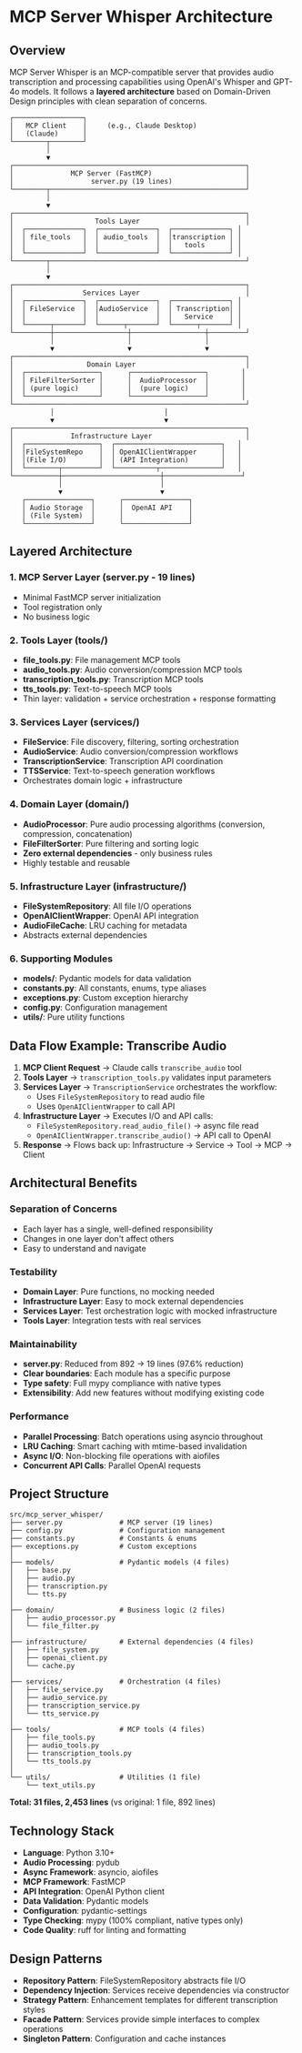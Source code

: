 # MCP Server Whisper Architecture

## Overview

MCP Server Whisper is an MCP-compatible server that provides audio transcription and processing capabilities using OpenAI's Whisper and GPT-4o models. It follows a **layered architecture** based on Domain-Driven Design principles with clean separation of concerns.

```
┌─────────────────┐
│   MCP Client    │     (e.g., Claude Desktop)
│   (Claude)      │
└────────┬────────┘
         │
         ▼
┌─────────────────────────────────────────────────────────┐
│              MCP Server (FastMCP)                       │
│                   server.py (19 lines)                  │
└────────┬────────────────────────────────────────────────┘
         │
         ▼
┌─────────────────────────────────────────────────────────┐
│                    Tools Layer                          │
│  ┌──────────────┐  ┌──────────────┐  ┌──────────────┐ │
│  │ file_tools   │  │ audio_tools  │  │transcription │ │
│  │              │  │              │  │   tools      │ │
│  └──────────────┘  └──────────────┘  └──────────────┘ │
└────────┬────────────────────────────────────────────────┘
         │
         ▼
┌─────────────────────────────────────────────────────────┐
│                 Services Layer                          │
│  ┌──────────────┐  ┌──────────────┐  ┌──────────────┐ │
│  │ FileService  │  │AudioService  │  │ Transcription│ │
│  │              │  │              │  │   Service    │ │
│  └──────┬───────┘  └──────┬───────┘  └──────┬───────┘ │
└─────────┼──────────────────┼──────────────────┼─────────┘
          │                  │                  │
          ▼                  ▼                  ▼
┌─────────────────────────────────────────────────────────┐
│                  Domain Layer                           │
│  ┌──────────────────┐      ┌──────────────────┐        │
│  │ FileFilterSorter │      │  AudioProcessor  │        │
│  │ (pure logic)     │      │  (pure logic)    │        │
│  └──────────────────┘      └──────────────────┘        │
└─────────────────────────────────────────────────────────┘
          │                           │
          ▼                           ▼
┌─────────────────────────────────────────────────────────┐
│              Infrastructure Layer                       │
│  ┌──────────────────┐  ┌──────────────────────────┐   │
│  │FileSystemRepo    │  │ OpenAIClientWrapper      │   │
│  │(File I/O)        │  │ (API Integration)        │   │
│  └────────┬─────────┘  └──────────┬───────────────┘   │
└───────────┼────────────────────────┼───────────────────┘
            │                        │
            ▼                        ▼
   ┌────────────────┐      ┌────────────────┐
   │ Audio Storage  │      │  OpenAI API    │
   │ (File System)  │      │                │
   └────────────────┘      └────────────────┘
```

## Layered Architecture

### 1. MCP Server Layer (server.py - 19 lines)
- Minimal FastMCP server initialization
- Tool registration only
- No business logic

### 2. Tools Layer (tools/)
- **file_tools.py**: File management MCP tools
- **audio_tools.py**: Audio conversion/compression MCP tools
- **transcription_tools.py**: Transcription MCP tools
- **tts_tools.py**: Text-to-speech MCP tools
- Thin layer: validation + service orchestration + response formatting

### 3. Services Layer (services/)
- **FileService**: File discovery, filtering, sorting orchestration
- **AudioService**: Audio conversion/compression workflows
- **TranscriptionService**: Transcription API coordination
- **TTSService**: Text-to-speech generation workflows
- Orchestrates domain logic + infrastructure

### 4. Domain Layer (domain/)
- **AudioProcessor**: Pure audio processing algorithms (conversion, compression, concatenation)
- **FileFilterSorter**: Pure filtering and sorting logic
- **Zero external dependencies** - only business rules
- Highly testable and reusable

### 5. Infrastructure Layer (infrastructure/)
- **FileSystemRepository**: All file I/O operations
- **OpenAIClientWrapper**: OpenAI API integration
- **AudioFileCache**: LRU caching for metadata
- Abstracts external dependencies

### 6. Supporting Modules
- **models/**: Pydantic models for data validation
- **constants.py**: All constants, enums, type aliases
- **exceptions.py**: Custom exception hierarchy
- **config.py**: Configuration management
- **utils/**: Pure utility functions

## Data Flow Example: Transcribe Audio

1. **MCP Client Request** → Claude calls `transcribe_audio` tool
2. **Tools Layer** → `transcription_tools.py` validates input parameters
3. **Services Layer** → `TranscriptionService` orchestrates the workflow:
   - Uses `FileSystemRepository` to read audio file
   - Uses `OpenAIClientWrapper` to call API
4. **Infrastructure Layer** → Executes I/O and API calls:
   - `FileSystemRepository.read_audio_file()` → async file read
   - `OpenAIClientWrapper.transcribe_audio()` → API call to OpenAI
5. **Response** → Flows back up: Infrastructure → Service → Tool → MCP → Client

## Architectural Benefits

### Separation of Concerns
- Each layer has a single, well-defined responsibility
- Changes in one layer don't affect others
- Easy to understand and navigate

### Testability
- **Domain Layer**: Pure functions, no mocking needed
- **Infrastructure Layer**: Easy to mock external dependencies
- **Services Layer**: Test orchestration logic with mocked infrastructure
- **Tools Layer**: Integration tests with real services

### Maintainability
- **server.py**: Reduced from 892 → 19 lines (97.6% reduction)
- **Clear boundaries**: Each module has a specific purpose
- **Type safety**: Full mypy compliance with native types
- **Extensibility**: Add new features without modifying existing code

### Performance
- **Parallel Processing**: Batch operations using asyncio throughout
- **LRU Caching**: Smart caching with mtime-based invalidation
- **Async I/O**: Non-blocking file operations with aiofiles
- **Concurrent API Calls**: Parallel OpenAI requests

## Project Structure

```
src/mcp_server_whisper/
├── server.py              # MCP server (19 lines)
├── config.py              # Configuration management
├── constants.py           # Constants & enums
├── exceptions.py          # Custom exceptions
│
├── models/                # Pydantic models (4 files)
│   ├── base.py
│   ├── audio.py
│   ├── transcription.py
│   └── tts.py
│
├── domain/                # Business logic (2 files)
│   ├── audio_processor.py
│   └── file_filter.py
│
├── infrastructure/        # External dependencies (4 files)
│   ├── file_system.py
│   ├── openai_client.py
│   └── cache.py
│
├── services/              # Orchestration (4 files)
│   ├── file_service.py
│   ├── audio_service.py
│   ├── transcription_service.py
│   └── tts_service.py
│
├── tools/                 # MCP tools (4 files)
│   ├── file_tools.py
│   ├── audio_tools.py
│   ├── transcription_tools.py
│   └── tts_tools.py
│
└── utils/                 # Utilities (1 file)
    └── text_utils.py
```

**Total: 31 files, 2,453 lines** (vs original: 1 file, 892 lines)

## Technology Stack

- **Language**: Python 3.10+
- **Audio Processing**: pydub
- **Async Framework**: asyncio, aiofiles
- **MCP Framework**: FastMCP
- **API Integration**: OpenAI Python client
- **Data Validation**: Pydantic models
- **Configuration**: pydantic-settings
- **Type Checking**: mypy (100% compliant, native types only)
- **Code Quality**: ruff for linting and formatting

## Design Patterns

- **Repository Pattern**: FileSystemRepository abstracts file I/O
- **Dependency Injection**: Services receive dependencies via constructor
- **Strategy Pattern**: Enhancement templates for different transcription styles
- **Facade Pattern**: Services provide simple interfaces to complex operations
- **Singleton Pattern**: Configuration and cache instances
